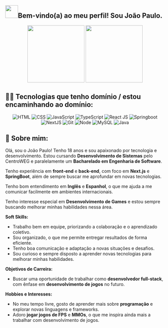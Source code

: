 ## <img height="40" src="[https://tenor.com/view/dev-gif-23299500](https://c.tenor.com/o6aj3W2I7rMAAAAC/dev.gif)"/>Bem-vindo(a) ao meu perfil! Sou João Paulo.

<div align="center">
  <img height="180em" src="https://github-readme-stats.vercel.app/api?username=jpgomesr&theme=dark" />
  <img height="180em" src="https://github-readme-stats.vercel.app/api/top-langs/?username=jpgomesr&layout=compact&card_width=300&theme=dark" />
</div>


## 👩‍💻 Tecnologias que tenho domínio / estou encaminhando ao domínio:

<div align="center">
  <div align="center">
    <img title="HTML-5" alt="HTML" src="https://img.shields.io/badge/HTML5-E34F26?style=for-the-badge&logo=html5&logoColor=white" />
    <img title="CSS-3" alt="CSS" src="https://img.shields.io/badge/CSS3-1572B6?style=for-the-badge&logo=css3&logoColor=white" />
    <img title="JavaScript" alt="JavaScript" src="https://img.shields.io/badge/JavaScript-F7DF1E?style=for-the-badge&logo=javascript&logoColor=black" />
    <img alt="TypeScript" src="https://img.shields.io/badge/TypeScript-007ACC?style=for-the-badge&logo=typescript&logoColor=white">
    <img title="ReactJS" alt="React JS" src="https://img.shields.io/badge/React-20232A?style=for-the-badge&logo=react&logoColor=61DAFB" />
    <img title="Springboot" alt="Springboot" src="https://img.shields.io/badge/Springboot-6DB33F?style=for-the-badge&logo=spring-boot&logoColor=white" />
  </div>
  
  <div align="center">
    <img alt="NextJS" src="https://img.shields.io/badge/next.js-000000?style=for-the-badge&logo=nextdotjs&logoColor=white">
    <img title="Git" alt="Git" src="https://img.shields.io/badge/Git-F05032?style=for-the-badge&logo=git&logoColor=white" />
    <img title="Node.js" alt="Node" src="https://img.shields.io/badge/Node.js-43853D?style=for-the-badge&logo=node.js&logoColor=white" />
    <img title="MySQL" alt="MySQL" src="https://img.shields.io/badge/MySQL-4479A1?style=for-the-badge&logo=mysql&logoColor=white" />
    <img title="Java" alt="Java" src="https://img.shields.io/badge/Java-ED8B00?style=for-the-badge&logo=openjdk&logoColor=white" />
  </div>
</div>


## 📖 Sobre mim:

Olá, sou o João Paulo! Tenho 18 anos e sou apaixonado por tecnologia e desenvolvimento. Estou cursando **Desenvolvimento de Sistemas** pelo CentroWEG e paralelamente um **Bacharelado em Engenharia de Software**.

Tenho experiência em **front-end** e **back-end**, com foco em **Next.js** e **SpringBoot**, além de sempre buscar me aprofundar em novas tecnologias.

Tenho bom entendimento em **Inglês** e **Espanhol**, o que me ajuda a me comunicar facilmente em ambientes internacionais.

Tenho interesse especial em **Desenvolvimento de Games** e estou sempre buscando melhorar minhas habilidades nessa área.

**Soft Skills:**
- Trabalho bem em equipe, priorizando a colaboração e o aprendizado coletivo.
- Sou organizado, o que me permite entregar resultados de forma eficiente.
- Tenho boa comunicação e adaptação a novas situações e desafios.
- Sou curioso e sempre disposto a aprender novas tecnologias para melhorar minhas habilidades.

**Objetivos de Carreira:**
- Buscar uma oportunidade de trabalhar como **desenvolvedor full-stack**, com ênfase em **desenvolvimento de jogos** no futuro.

**Hobbies e Interesses:**
- No meu tempo livre, gosto de aprender mais sobre **programação** e explorar novas linguagens e frameworks.
- Adoro **jogar jogos de FPS** e **MMOs**, o que me inspira ainda mais a trabalhar com desenvolvimento de jogos.
